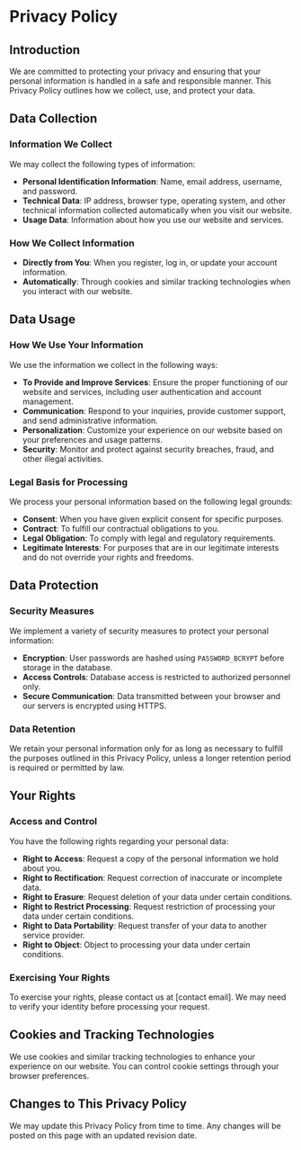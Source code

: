 # Privacy Policy

## Introduction
We are committed to protecting your privacy and ensuring that your personal information is handled in a safe and responsible manner. This Privacy Policy outlines how we collect, use, and protect your data.

## Data Collection

### Information We Collect
We may collect the following types of information:
- **Personal Identification Information**: Name, email address, username, and password.
- **Technical Data**: IP address, browser type, operating system, and other technical information collected automatically when you visit our website.
- **Usage Data**: Information about how you use our website and services.

### How We Collect Information
- **Directly from You**: When you register, log in, or update your account information.
- **Automatically**: Through cookies and similar tracking technologies when you interact with our website.

## Data Usage

### How We Use Your Information
We use the information we collect in the following ways:
- **To Provide and Improve Services**: Ensure the proper functioning of our website and services, including user authentication and account management.
- **Communication**: Respond to your inquiries, provide customer support, and send administrative information.
- **Personalization**: Customize your experience on our website based on your preferences and usage patterns.
- **Security**: Monitor and protect against security breaches, fraud, and other illegal activities.

### Legal Basis for Processing
We process your personal information based on the following legal grounds:
- **Consent**: When you have given explicit consent for specific purposes.
- **Contract**: To fulfill our contractual obligations to you.
- **Legal Obligation**: To comply with legal and regulatory requirements.
- **Legitimate Interests**: For purposes that are in our legitimate interests and do not override your rights and freedoms.

## Data Protection

### Security Measures
We implement a variety of security measures to protect your personal information:
- **Encryption**: User passwords are hashed using `PASSWORD_BCRYPT` before storage in the database.
- **Access Controls**: Database access is restricted to authorized personnel only.
- **Secure Communication**: Data transmitted between your browser and our servers is encrypted using HTTPS.

### Data Retention
We retain your personal information only for as long as necessary to fulfill the purposes outlined in this Privacy Policy, unless a longer retention period is required or permitted by law.

## Your Rights

### Access and Control
You have the following rights regarding your personal data:
- **Right to Access**: Request a copy of the personal information we hold about you.
- **Right to Rectification**: Request correction of inaccurate or incomplete data.
- **Right to Erasure**: Request deletion of your data under certain conditions.
- **Right to Restrict Processing**: Request restriction of processing your data under certain conditions.
- **Right to Data Portability**: Request transfer of your data to another service provider.
- **Right to Object**: Object to processing your data under certain conditions.

### Exercising Your Rights
To exercise your rights, please contact us at [contact email]. We may need to verify your identity before processing your request.

## Cookies and Tracking Technologies
We use cookies and similar tracking technologies to enhance your experience on our website. You can control cookie settings through your browser preferences.

## Changes to This Privacy Policy
We may update this Privacy Policy from time to time. Any changes will be posted on this page with an updated revision date.